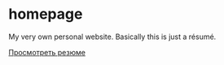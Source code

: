 # homepage
My very own personal website. Basically this is just a résumé.

<a href="https://senttor.github.io/homepage/">Просмотреть резюме</a>
